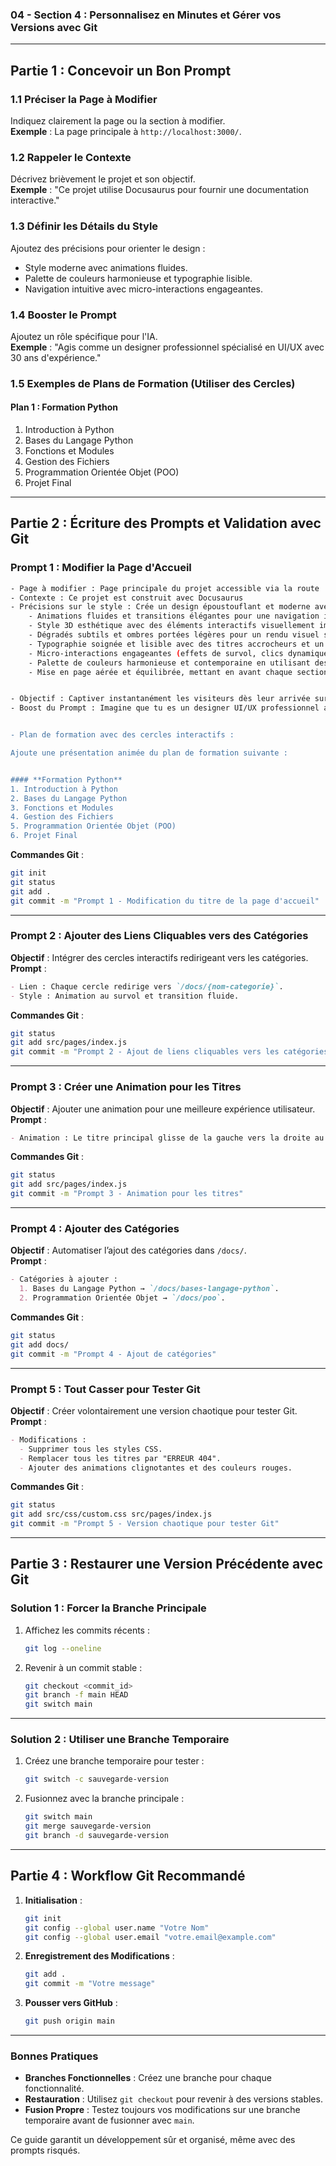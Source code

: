 ### 04 - Section 4 : Personnalisez en Minutes et Gérer vos Versions avec Git

---

## Partie 1 : Concevoir un Bon Prompt

### **1.1 Préciser la Page à Modifier**  
Indiquez clairement la page ou la section à modifier.  
**Exemple** : La page principale à `http://localhost:3000/`.

### **1.2 Rappeler le Contexte**  
Décrivez brièvement le projet et son objectif.  
**Exemple** : "Ce projet utilise Docusaurus pour fournir une documentation interactive."

### **1.3 Définir les Détails du Style**  
Ajoutez des précisions pour orienter le design :  
- Style moderne avec animations fluides.  
- Palette de couleurs harmonieuse et typographie lisible.  
- Navigation intuitive avec micro-interactions engageantes.

### **1.4 Booster le Prompt**  
Ajoutez un rôle spécifique pour l'IA.  
**Exemple** : "Agis comme un designer professionnel spécialisé en UI/UX avec 30 ans d'expérience."

### **1.5 Exemples de Plans de Formation (Utiliser des Cercles)**  

#### **Plan 1 : Formation Python**  
1. Introduction à Python  
2. Bases du Langage Python  
3. Fonctions et Modules  
4. Gestion des Fichiers  
5. Programmation Orientée Objet (POO)  
6. Projet Final  

---

## Partie 2 : Écriture des Prompts et Validation avec Git

### Prompt 1 : Modifier la Page d'Accueil

```bash
- Page à modifier : Page principale du projet accessible via la route : http://localhost:3000/  
- Contexte : Ce projet est construit avec Docusaurus
- Précisions sur le style : Crée un design époustouflant et moderne avec :  
    - Animations fluides et transitions élégantes pour une navigation immersive.  
    - Style 3D esthétique avec des éléments interactifs visuellement impressionnants.  
    - Dégradés subtils et ombres portées légères pour un rendu visuel sophistiqué.  
    - Typographie soignée et lisible avec des titres accrocheurs et un corps de texte confortable à lire.  
    - Micro-interactions engageantes (effets de survol, clics dynamiques) pour enrichir l’expérience utilisateur.  
    - Palette de couleurs harmonieuse et contemporaine en utilisant des tons modernes et apaisants.  
    - Mise en page aérée et équilibrée, mettant en avant chaque section sans surcharge visuelle.  


- Objectif : Captiver instantanément les visiteurs dès leur arrivée sur la page, les incitant à découvrir davantage le contenu grâce à un visuel attractif et mémorable.  
- Boost du Prompt : Imagine que tu es un designer UI/UX professionnel avec 30 ans d'expérience et que tu travailles sur un projet phare pour une grande entreprise technologique visant à impressionner les investisseurs.  


- Plan de formation avec des cercles interactifs :  

Ajoute une présentation animée du plan de formation suivante : 


#### **Formation Python**  
1. Introduction à Python  
2. Bases du Langage Python  
3. Fonctions et Modules  
4. Gestion des Fichiers  
5. Programmation Orientée Objet (POO)  
6. Projet Final  

```

**Commandes Git** :
```bash
git init
git status
git add .
git commit -m "Prompt 1 - Modification du titre de la page d'accueil"
```

---

### Prompt 2 : Ajouter des Liens Cliquables vers des Catégories
**Objectif** : Intégrer des cercles interactifs redirigeant vers les catégories.  
**Prompt** :  
```markdown
- Lien : Chaque cercle redirige vers `/docs/{nom-categorie}`.  
- Style : Animation au survol et transition fluide.  
```

**Commandes Git** :
```bash
git status
git add src/pages/index.js
git commit -m "Prompt 2 - Ajout de liens cliquables vers les catégories"
```

---

### Prompt 3 : Créer une Animation pour les Titres
**Objectif** : Ajouter une animation pour une meilleure expérience utilisateur.  
**Prompt** :  
```markdown
- Animation : Le titre principal glisse de la gauche vers la droite au chargement de la page.  
```

**Commandes Git** :
```bash
git status
git add src/pages/index.js
git commit -m "Prompt 3 - Animation pour les titres"
```

---

### Prompt 4 : Ajouter des Catégories
**Objectif** : Automatiser l’ajout des catégories dans `/docs/`.  
**Prompt** :  
```markdown
- Catégories à ajouter :  
  1. Bases du Langage Python → `/docs/bases-langage-python`.  
  2. Programmation Orientée Objet → `/docs/poo`.  
```

**Commandes Git** :
```bash
git status
git add docs/
git commit -m "Prompt 4 - Ajout de catégories"
```

---

### Prompt 5 : Tout Casser pour Tester Git
**Objectif** : Créer volontairement une version chaotique pour tester Git.  
**Prompt** :  
```markdown
- Modifications :  
  - Supprimer tous les styles CSS.  
  - Remplacer tous les titres par "ERREUR 404".  
  - Ajouter des animations clignotantes et des couleurs rouges.  
```

**Commandes Git** :
```bash
git status
git add src/css/custom.css src/pages/index.js
git commit -m "Prompt 5 - Version chaotique pour tester Git"
```

---

## Partie 3 : Restaurer une Version Précédente avec Git

### **Solution 1 : Forcer la Branche Principale**  
1. Affichez les commits récents :  
   ```bash
   git log --oneline
   ```
2. Revenir à un commit stable :  
   ```bash
   git checkout <commit_id>
   git branch -f main HEAD
   git switch main
   ```

---

### **Solution 2 : Utiliser une Branche Temporaire**  
1. Créez une branche temporaire pour tester :  
   ```bash
   git switch -c sauvegarde-version
   ```
2. Fusionnez avec la branche principale :  
   ```bash
   git switch main
   git merge sauvegarde-version
   git branch -d sauvegarde-version
   ```

---

## Partie 4 : Workflow Git Recommandé

1. **Initialisation** :  
   ```bash
   git init
   git config --global user.name "Votre Nom"
   git config --global user.email "votre.email@example.com"
   ```
2. **Enregistrement des Modifications** :  
   ```bash
   git add .
   git commit -m "Votre message"
   ```
3. **Pousser vers GitHub** :  
   ```bash
   git push origin main
   ```

---

### Bonnes Pratiques

- **Branches Fonctionnelles** : Créez une branche pour chaque fonctionnalité.  
- **Restauration** : Utilisez `git checkout` pour revenir à des versions stables.  
- **Fusion Propre** : Testez toujours vos modifications sur une branche temporaire avant de fusionner avec `main`.  

Ce guide garantit un développement sûr et organisé, même avec des prompts risqués.
